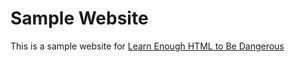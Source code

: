 # Sample Website

This is a sample website for [Learn Enough HTML to Be Dangerous](https://www.learnenough.com/html-tutorial/html_intro)